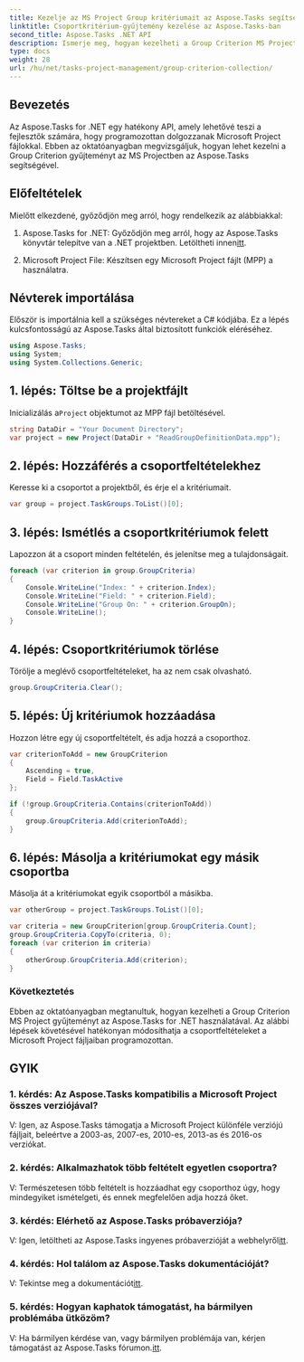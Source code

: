 ```yaml
---
title: Kezelje az MS Project Group kritériumait az Aspose.Tasks segítségével
linktitle: Csoportkritérium-gyűjtemény kezelése az Aspose.Tasks-ban
second_title: Aspose.Tasks .NET API
description: Ismerje meg, hogyan kezelheti a Group Criterion MS Project gyűjteményét az Aspose.Tasks for .NET használatával. Lépésről lépésre útmutató fejlesztőknek.
type: docs
weight: 28
url: /hu/net/tasks-project-management/group-criterion-collection/
---
```

## Bevezetés
Az Aspose.Tasks for .NET egy hatékony API, amely lehetővé teszi a fejlesztők számára, hogy programozottan dolgozzanak Microsoft Project fájlokkal. Ebben az oktatóanyagban megvizsgáljuk, hogyan lehet kezelni a Group Criterion gyűjteményt az MS Projectben az Aspose.Tasks segítségével.

## Előfeltételek

Mielőtt elkezdené, győződjön meg arról, hogy rendelkezik az alábbiakkal:

1.  Aspose.Tasks for .NET: Győződjön meg arról, hogy az Aspose.Tasks könyvtár telepítve van a .NET projektben. Letöltheti innen[itt](https://releases.aspose.com/tasks/net/).

2. Microsoft Project File: Készítsen egy Microsoft Project fájlt (MPP) a használatra.

## Névterek importálása

Először is importálnia kell a szükséges névtereket a C# kódjába. Ez a lépés kulcsfontosságú az Aspose.Tasks által biztosított funkciók eléréséhez.

```csharp
using Aspose.Tasks;
using System;
using System.Collections.Generic;


```

## 1. lépés: Töltse be a projektfájlt

 Inicializálás a`Project` objektumot az MPP fájl betöltésével. 

```csharp
string DataDir = "Your Document Directory";
var project = new Project(DataDir + "ReadGroupDefinitionData.mpp");
```

## 2. lépés: Hozzáférés a csoportfeltételekhez

Keresse ki a csoportot a projektből, és érje el a kritériumait.

```csharp
var group = project.TaskGroups.ToList()[0];
```

## 3. lépés: Ismétlés a csoportkritériumok felett

Lapozzon át a csoport minden feltételén, és jelenítse meg a tulajdonságait.

```csharp
foreach (var criterion in group.GroupCriteria)
{
    Console.WriteLine("Index: " + criterion.Index);
    Console.WriteLine("Field: " + criterion.Field);
    Console.WriteLine("Group On: " + criterion.GroupOn);
    Console.WriteLine();
}
```

## 4. lépés: Csoportkritériumok törlése

Törölje a meglévő csoportfeltételeket, ha az nem csak olvasható.

```csharp
group.GroupCriteria.Clear();
```

## 5. lépés: Új kritériumok hozzáadása

Hozzon létre egy új csoportfeltételt, és adja hozzá a csoporthoz.

```csharp
var criterionToAdd = new GroupCriterion
{
    Ascending = true,
    Field = Field.TaskActive
};

if (!group.GroupCriteria.Contains(criterionToAdd))
{
    group.GroupCriteria.Add(criterionToAdd);
}
```

## 6. lépés: Másolja a kritériumokat egy másik csoportba

Másolja át a kritériumokat egyik csoportból a másikba.

```csharp
var otherGroup = project.TaskGroups.ToList()[0];

var criteria = new GroupCriterion[group.GroupCriteria.Count];
group.GroupCriteria.CopyTo(criteria, 0);
foreach (var criterion in criteria)
{
    otherGroup.GroupCriteria.Add(criterion);
}
```

### Következtetés

Ebben az oktatóanyagban megtanultuk, hogyan kezelheti a Group Criterion MS Project gyűjteményt az Aspose.Tasks for .NET használatával. Az alábbi lépések követésével hatékonyan módosíthatja a csoportfeltételeket a Microsoft Project fájljaiban programozottan.

## GYIK

### 1. kérdés: Az Aspose.Tasks kompatibilis a Microsoft Project összes verziójával?

V: Igen, az Aspose.Tasks támogatja a Microsoft Project különféle verziójú fájljait, beleértve a 2003-as, 2007-es, 2010-es, 2013-as és 2016-os verziókat.

### 2. kérdés: Alkalmazhatok több feltételt egyetlen csoportra?

V: Természetesen több feltételt is hozzáadhat egy csoporthoz úgy, hogy mindegyiket ismételgeti, és ennek megfelelően adja hozzá őket.

### 3. kérdés: Elérhető az Aspose.Tasks próbaverziója?

 V: Igen, letöltheti az Aspose.Tasks ingyenes próbaverzióját a webhelyről[itt](https://releases.aspose.com/).

### 4. kérdés: Hol találom az Aspose.Tasks dokumentációját?

 V: Tekintse meg a dokumentációt[itt](https://reference.aspose.com/tasks/net/).

### 5. kérdés: Hogyan kaphatok támogatást, ha bármilyen problémába ütközöm?

 V: Ha bármilyen kérdése van, vagy bármilyen problémája van, kérjen támogatást az Aspose.Tasks fórumon.[itt](https://forum.aspose.com/c/tasks/15).